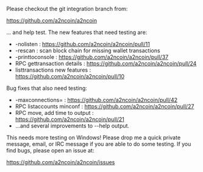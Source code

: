 Please checkout the git integration branch from:

https://github.com/a2ncoin/a2ncoin

... and help test.  The new features that need testing are:

* -nolisten : https://github.com/a2ncoin/a2ncoin/pull/11
* -rescan : scan block chain for missing wallet transactions
* -printtoconsole : https://github.com/a2ncoin/a2ncoin/pull/37
* RPC gettransaction details : https://github.com/a2ncoin/a2ncoin/pull/24
* listtransactions new features : https://github.com/a2ncoin/a2ncoin/pull/10

Bug fixes that also need testing:

* -maxconnections= : https://github.com/a2ncoin/a2ncoin/pull/42
* RPC listaccounts minconf : https://github.com/a2ncoin/a2ncoin/pull/27
* RPC move, add time to output : https://github.com/a2ncoin/a2ncoin/pull/21
* ...and several improvements to --help output.

This needs more testing on Windows!  Please drop me a quick private message, email, or IRC message if you are able to do some testing.  If you find bugs, please open an issue at:

https://github.com/a2ncoin/a2ncoin/issues
